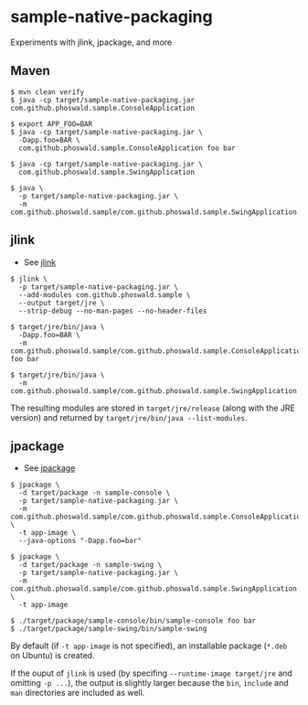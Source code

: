 
# sample-native-packaging

Experiments with jlink, jpackage, and more

## Maven

~~~
$ mvn clean verify
$ java -cp target/sample-native-packaging.jar com.github.phoswald.sample.ConsoleApplication

$ export APP_FOO=BAR
$ java -cp target/sample-native-packaging.jar \
  -Dapp.foo=BAR \
  com.github.phoswald.sample.ConsoleApplication foo bar

$ java -cp target/sample-native-packaging.jar \
  com.github.phoswald.sample.SwingApplication

$ java \
  -p target/sample-native-packaging.jar \
  -m com.github.phoswald.sample/com.github.phoswald.sample.SwingApplication
~~~

## jlink

- See [jlink](https://docs.oracle.com/en/java/javase/16/docs/specs/man/jlink.html)

~~~
$ jlink \
  -p target/sample-native-packaging.jar \
  --add-modules com.github.phoswald.sample \
  --output target/jre \
  --strip-debug --no-man-pages --no-header-files

$ target/jre/bin/java \
  -Dapp.foo=BAR \
  -m com.github.phoswald.sample/com.github.phoswald.sample.ConsoleApplication foo bar

$ target/jre/bin/java \
  -m com.github.phoswald.sample/com.github.phoswald.sample.SwingApplication
~~~

The resulting modules are stored in `target/jre/release` (along with the JRE version) and 
returned by `target/jre/bin/java --list-modules`.

## jpackage

- See [jpackage](https://docs.oracle.com/en/java/javase/16/docs/specs/man/jpackage.html)

~~~
$ jpackage \
  -d target/package -n sample-console \
  -p target/sample-native-packaging.jar \
  -m com.github.phoswald.sample/com.github.phoswald.sample.ConsoleApplication \
  -t app-image \
  --java-options "-Dapp.foo=bar"

$ jpackage \
  -d target/package -n sample-swing \
  -p target/sample-native-packaging.jar \
  -m com.github.phoswald.sample/com.github.phoswald.sample.SwingApplication \
  -t app-image

$ ./target/package/sample-console/bin/sample-console foo bar
$ ./target/package/sample-swing/bin/sample-swing
~~~

By default (if `-t app-image` is not specified), an installable package (`*.deb` on Ubuntu) is created.

If the ouput of `jlink` is used (by specifing `--runtime-image target/jre` and omitting `-p ...`), 
the output is slightly larger because the `bin`, `include` and `man` directories are included as well.
